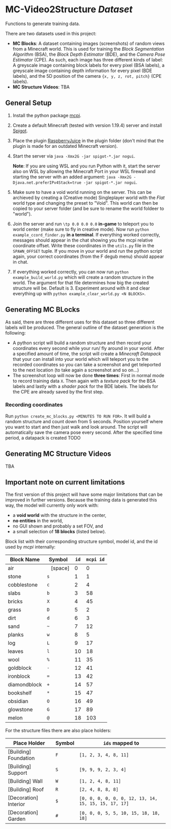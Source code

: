 # MC-Video2Structure *Dataset*
Functions to generate training data.

There are two datasets used in this project:

- **MC Blocks**: A dataset containing images (screenshots) of random views from a Minecraft world. This is used for training the *Block Segmentation Algorithm* (BSA), the *Block Depth Estimator* (BDE), and the *Camera Pose Estimator* (CPE). As such, each image has three different kinds of label: A greyscale image containing block labels for every pixel (BSA labels), a greyscale image containing depth information for every pixel (BDE labels), and the 5D position of the camera `{x, y, z, rot, pitch}` (CPE labels).
- **MC Structure Videos**: TBA

## General Setup

1. Install the python package [mcpi](https://github.com/martinohanlon/mcpi).

2. Create a default Minecraft (tested with version 1.19.4) server and install [Spigot](https://getbukkit.org/download/spigot).

3. Place the plugin [RaspberryJuice](https://github.com/zhuowei/RaspberryJuice) in the plugin folder (don't mind that the plugin is made for an outdated Minecraft version).

4. Start the server via ```java -Xmx2G -jar spigot-*.jar nogui```.

    **Note**: If you are using WSL and you run Python with it, start the server also on WSL by allowing the Minecraft Port in your WSL firewall and starting the server with an added argument: ```java -Xmx2G -Djava.net.preferIPv4Stack=true -jar spigot-*.jar nogui```.

5. Make sure to have a void world running on the server. This can be archieved by creating a (Creative mode) Singleplayer world with the *Flat* world type and changing the preset to "Void". This world can then be copied to your server folder (and be sure to rename the world foldeer to "world").

6. Join the server and run `\tp 0.0 0.0 0.0` **in-game** to teleport you to world center (make sure to fly in creative mode). Now run `python example_ccord_finder.py` **in a terminal**. If everything worked correctly, messages should appear in the chat showing you the mcpi relative coordinate offset. Write these coordinates in the `utils.py` file in the `SPAWN_OFFSET` tuple. If you move in your world and run the python script again, your correct coordinates (from the F degub menu) should appear in chat.

6. If everything worked correctly, you can now run `python example_build_world.py` which will create a random structure in the world. The argument for that file determines how big the created structure will be. Default is 3. Experiment around with it and clear everything up with `python example_clear_world.py <N BLOCKS>`.

## Generating **MC BLocks**

As said, there are three different uses for this dataset so three different labels will be produced.
The general outline of the dataset generation is the following:

- A python script will build a random structure and then record your coordinates every second while your run/ fly around in your world. After a specified amount of time, the script will create a *Minecraft Datapack* that your can install into your world which will teleport you to the recorded coordinates so you can take a screenshot and get teleported to the next location (to take again a screenshot and so on...)
- The screenshot loop will now be done **three times**: First in normal mode to record training data `X`. Then again with a *texture pack* for the BSA labels and lastly with a *shader pack* for the BDE labels. The labels for the CPE are already saved by the first step.

### Recording coordinates

Run `python create_mc_blocks.py <MINUTES TO RUN FOR>`. It will build a random structure and count down from 5 seconds. Position yourself where you want to start and then just walk and look around. The script will automatically save the camera pose every second. After the specified time period, a datapack is created TODO

## Generating **MC Structure Videos**

TBA

## Important note on current limitations

The first version of this project will have some major limitations that can be improved in further versions. Because the training data is generated this way, the model will currently only work with:

- a **void world** with the structure in the center,
- **no entities** in the world,
- no GUI shown and probably a set FOV, and
- a small selection of **18 blocks** (listed below).

Block list with their corresponding structure symbol, model id, and the id used by *mcpi* internally:

Block Name | Symbol | `id` | `mcpi id`
--- | --- | --- | ---
air          | ` ` [space] |  0 | 0
stone        | `s`         |  1 | 1
cobblestone  | `c`         |  2 | 4
slabs        | `b`         |  3 | 58
bricks       | `X`         |  4 | 45
grass        | `D`         |  5 | 2
dirt         | `d`         |  6 | 3
sand         | `~`         |  7 | 12
planks       | `w`         |  8 | 5
log          | `L`         |  9 | 17
leaves       | `l`         | 10 | 18
wool         | `%`         | 11 | 35
goldblock    | `-`         | 12 | 41
ironblock    | `=`         | 13 | 42
diamondblock | `+`         | 14 | 57
bookshelf    | `*`         | 15 | 47
obsidian     | `O`         | 16 | 49
glowstone    | `G`         | 17 | 89
melon        | `@`         | 18 | 103

For the structure files there are also place holders:

Place Holder | Symbol | `ids` mapped to
--- | --- | ---
[Building] Foundation | `F` | `[1, 2, 3, 4, 8, 11]`
[Building] Support    | `S` | `[9, 9, 9, 2, 3, 4]`
[Building] Wall       | `W` | `[1, 2, 4, 8, 11]`
[Building] Roof       | `R` | `[2, 4, 8, 8, 8]`
[Decoration] Interior | `$` | `[0, 0, 0, 0, 0, 0, 12, 13, 14, 15, 15, 15, 17, 17]`
[Decoration] Garden | `#` | `[0, 0, 0, 5, 5, 10, 15, 18, 18, 18]`